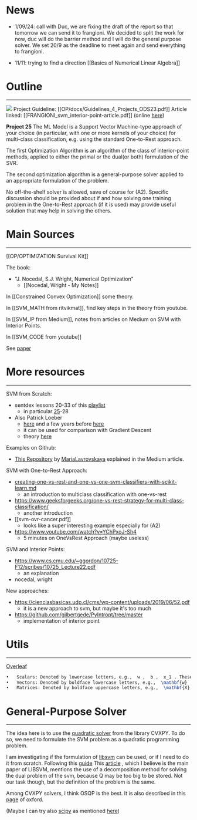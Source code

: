 # News
- 1/09/24: call with Duc, we are fixing the draft of the report so that tomorrow we can send it to frangioni. We decided to split the work for now, duc will do the barrier method and I will do the general purpose solver. We set 20/9 as the deadline to meet again and send everything to frangioni.

- 11/11: trying to find a direction [[Basics of Numerical Linear Algebra]]

# Outline
---

![](Screenshot%202023-12-12%20at%2016.08.31.png)
Project Guideline: [[OP/docs/Guidelines_4_Projects_ODS23.pdf]]
Article linked:  [[FRANGIONI_svm_interior-point-article.pdf]] (online [here](https://epubs.siam.org/doi/abs/10.1137/S1052623400374379?journalCode=sjope8))

**Project 25**
The ML Model is a Support Vector Machine-type approach of your choice (in particular, with one or more kernels of your choice) for multi-class classification, e.g. using the standard One-to-Rest approach.

The first Optimization Algorithm is an algorithm of the class of interior-point methods, applied to either the primal or the dual(or both) formulation of the SVR.

The second optimization algorithm is a general-purpose solver applied to an appropriate formulation of the problem.

No off-the-shelf solver is allowed, save of course for (A2). Specific discussion should be provided about if and how solving one training problem in the One-to-Rest approach (if it is used) may provide useful solution that may help in solving the others.


# Main Sources
---
[[OP/OPTIMIZATION Survival Kit]]

The book:
- "J. Nocedal, S.J. Wright, Numerical Optimization"
	- [[Nocedal, Wright - My Notes]]

In [[Constrained Convex Optimization]] some theory.

In [[SVM_MATH from ritvikmat]], find key steps in the theory from youtube.

In [[SVM_IP from Medium]], notes from articles on Medium on SVM with Interior Points.

In [[SVM_CODE from youtube]]

See [paper](/Users/pietro/_DS/OP/SVM_project/articles/survey_piccialli_sciandrone4OR.pdf)

# More resources
---
SVM from Scratch:
- sentdex lessons 20-33 of this [playlist](https://www.youtube.com/playlist?list=PLQVvvaa0QuDfKTOs3Keq_kaG2P55YRn5v)
	- in particular [25](https://www.youtube.com/watch?v=AbVtcUBlBok)-28
- Also Patrick Loeber
	- [here](https://www.youtube.com/watch?v=T9UcK-TxQGw)  and a few years before [here](https://www.youtube.com/watch?v=UX0f9BNBcsY) 
	- it can be used for comparison with Gradient Descent
	- theory [here](https://towardsdatascience.com/support-vector-machine-introduction-to-machine-learning-algorithms-934a444fca47)

Examples on Github:
- [This Repository](https://github.com/MariaLavrovskaya/Nowearetalking) by [MariaLavrovskaya](https://github.com/MariaLavrovskaya) explained in the Medium article.

SVM with One-to-Rest Approach:
- [creating-one-vs-rest-and-one-vs-one-svm-classifiers-with-scikit-learn.md](https://github.com/christianversloot/machine-learning-articles/blob/main/creating-one-vs-rest-and-one-vs-one-svm-classifiers-with-scikit-learn.md)
	- an introduction to multiclass classification with one-vs-rest 
- https://www.geeksforgeeks.org/one-vs-rest-strategy-for-multi-class-classification/
	- another introduction
- [[svm-ovr-cancer.pdf]]
	- looks like a super interesting example especially for (A2)
-  https://www.youtube.com/watch?v=YChPxoJ-Sh4
	- 5 minutes on OneVsRest Approach (maybe useless)

SVM and Interior Points:
- https://www.cs.cmu.edu/~ggordon/10725-F12/scribes/10725_Lecture22.pdf
	- an explanation
- nocedal, wright

New approaches:
- https://cienciasbasicas.udp.cl/cms/wp-content/uploads/2019/06/52.pdf
	- it is a new approach to svm, but maybe it's too much
- https://github.com/gilbertgede/PyIntropt/tree/master
	- implementation of interior point


# Utils
---
[Overleaf](https://www.overleaf.com/project/65dc61340f4e3e332b7dacc7)

```latex
•	Scalars: Denoted by lowercase letters, e.g.,  w ,  b ,  x_1 . These represent single numbers.
•	Vectors: Denoted by boldface lowercase letters, e.g.,  \mathbf{w} ,  \mathbf{x} ,  \mathbf{y} . Vectors represent a sequence of numbers.
•	Matrices: Denoted by boldface uppercase letters, e.g.,  \mathbf{X} ,  \mathbf{D} . Matrices represent a table of numbers (or vectors stacked together).
```




# General-Purpose Solver
---

The idea here is to use the [quadratic solver](https://www.cvxpy.org/examples/basic/quadratic_program.html) from the library CVXPY.
To do so, we need to formulate the SVM problem as a quadratic programming problem.

I am investigating if the formulation of [libsvm](https://www.csie.ntu.edu.tw/~cjlin/libsvm/) can be used, or if I need to do it from scratch. Following this [guide](https://www.csie.ntu.edu.tw/~cjlin/papers/guide/guide.pdf)
This [article](https://www.csie.ntu.edu.tw/~cjlin/papers/libsvm.pdf) , which I believe is the main paper of LIBSVM, mentions the use of a decomposition method for solving the dual problem of the svm, because Q may be too big to be stored. Not our task though, but the definition of the problem is the same.

Among CVXPY solvers, I think OSQP is the best. It is also described in this [page](https://osqp.org/docs/solver/index.html) of oxford.

(Maybe I can try also [scipy](https://docs.scipy.org/doc/scipy/reference/optimize.html) as mentioned [here](https://stackoverflow.com/questions/17009774/quadratic-program-qp-solver-that-only-depends-on-numpy-scipy))




